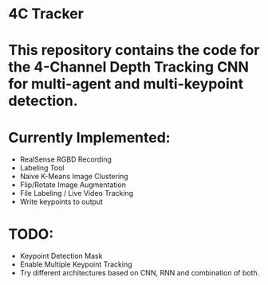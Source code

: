 # 4C Tracker
# This repository contains the code for the 4-Channel Depth Tracking CNN for multi-agent and multi-keypoint detection.

# Currently Implemented:
- RealSense RGBD Recording
- Labeling Tool
- Naive K-Means Image Clustering
- Flip/Rotate Image Augmentation
- File Labeling / Live Video Tracking
- Write keypoints to output

# TODO:
- Keypoint Detection Mask
- Enable Multiple Keypoint Tracking
- Try different architectures based on CNN, RNN and combination of both.

